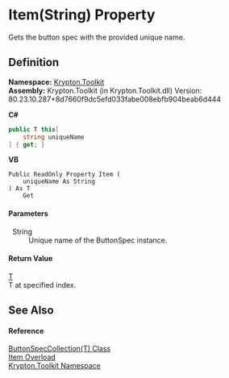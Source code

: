 # Item(String) Property


Gets the button spec with the provided unique name.



## Definition
**Namespace:** <a href="79d2eac2-21f4-54ff-7552-b20c33c30600.md">Krypton.Toolkit</a>  
**Assembly:** Krypton.Toolkit (in Krypton.Toolkit.dll) Version: 80.23.10.287+8d7660f9dc5efd033fabe008ebfb904beab6d444

**C#**
``` C#
public T this[
	string uniqueName
] { get; }
```
**VB**
``` VB
Public ReadOnly Property Item ( 
	uniqueName As String
) As T
	Get
```



#### Parameters
<dl><dt>  String</dt><dd>Unique name of the ButtonSpec instance.</dd></dl>

#### Return Value
<a href="f8e597ed-563e-9610-4f3a-2e5b9507f06f.md">T</a>  
T at specified index.

## See Also


#### Reference
<a href="f8e597ed-563e-9610-4f3a-2e5b9507f06f.md">ButtonSpecCollection(T) Class</a>  
<a href="da48c342-468f-234e-1b63-6d5b11a18ace.md">Item Overload</a>  
<a href="79d2eac2-21f4-54ff-7552-b20c33c30600.md">Krypton.Toolkit Namespace</a>  
